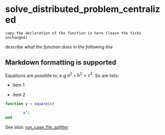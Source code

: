# solve_distributed_problem_centralized
`copy the declaration of the function in here (leave the ticks unchanged)`

_describe what the function does in the following line_

##  Markdown formatting is supported
Equations are possible to, e.g $a^2 + b^2 = c^2$.
So are lists:

+   item 1
    
+   item 2
    
```matlab
function y = square(x)

        x^2
end
```
See also: [run_case_file_splitter](run_case_file_splitter.md)

